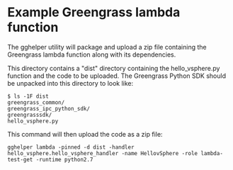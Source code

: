 # Example Greengrass lambda function

The gghelper utility will package and upload a zip file containing the Greengrass lambda function along with its dependencies.

This directory contains a "dist" directory containing the hello_vsphere.py function and the code to be uploaded. The Greengrass Python SDK should be unpacked into this directory to look like:

```
$ ls -1F dist
greengrass_common/
greengrass_ipc_python_sdk/
greengrasssdk/
hello_vsphere.py
```

This command will then upload the code as a zip file:

```
gghelper lambda -pinned -d dist -handler hello_vsphere.hello_vsphere_handler -name HellovSphere -role lambda-test-get -runtime python2.7
```

